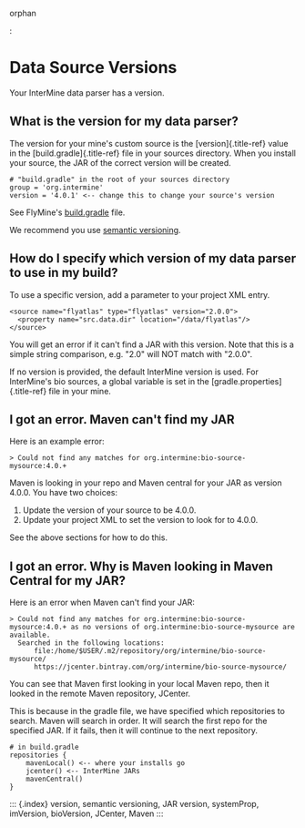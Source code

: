 orphan

:   

Data Source Versions
====================

Your InterMine data parser has a version.

What is the version for my data parser?
---------------------------------------

The version for your mine\'s custom source is the [version]{.title-ref}
value in the [build.gradle]{.title-ref} file in your sources directory.
When you install your source, the JAR of the correct version will be
created.

``` {.guess}
# "build.gradle" in the root of your sources directory
group = 'org.intermine'
version = '4.0.1' <-- change this to change your source's version
```

See FlyMine\'s
[build.gradle](https://github.com/intermine/flymine-bio-sources/blob/master/build.gradle#L26)
file.

We recommend you use [semantic versioning](https://semver.org/).

How do I specify which version of my data parser to use in my build?
--------------------------------------------------------------------

To use a specific version, add a parameter to your project XML entry.

``` {.xml}
<source name="flyatlas" type="flyatlas" version="2.0.0">
  <property name="src.data.dir" location="/data/flyatlas"/>
</source>
```

You will get an error if it can\'t find a JAR with this version. Note
that this is a simple string comparison, e.g. \"2.0\" will NOT match
with \"2.0.0\".

If no version is provided, the default InterMine version is used. For
InterMine\'s bio sources, a global variable is set in the
[gradle.properties]{.title-ref} file in your mine.

I got an error. Maven can\'t find my JAR
----------------------------------------

Here is an example error:

``` {.guess}
> Could not find any matches for org.intermine:bio-source-mysource:4.0.+ 
```

Maven is looking in your repo and Maven central for your JAR as version
4.0.0. You have two choices:

1.  Update the version of your source to be 4.0.0.
2.  Update your project XML to set the version to look for to 4.0.0.

See the above sections for how to do this.

I got an error. Why is Maven looking in Maven Central for my JAR?
-----------------------------------------------------------------

Here is an error when Maven can\'t find your JAR:

``` {.guess}
> Could not find any matches for org.intermine:bio-source-mysource:4.0.+ as no versions of org.intermine:bio-source-mysource are available.
  Searched in the following locations:
      file:/home/$USER/.m2/repository/org/intermine/bio-source-mysource/
      https://jcenter.bintray.com/org/intermine/bio-source-mysource/
```

You can see that Maven first looking in your local Maven repo, then it
looked in the remote Maven repository, JCenter.

This is because in the gradle file, we have specified which repositories
to search. Maven will search in order. It will search the first repo for
the specified JAR. If it fails, then it will continue to the next
repository.

``` {.guess}
# in build.gradle
repositories {
    mavenLocal() <-- where your installs go
    jcenter() <-- InterMine JARs
    mavenCentral() 
}
```

::: {.index}
version, semantic versioning, JAR version, systemProp, imVersion,
bioVersion, JCenter, Maven
:::

